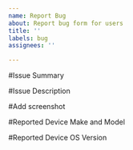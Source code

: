 ```yaml
---
name: Report Bug
about: Report bug form for users
title: ''
labels: bug
assignees: ''

---
```


#Issue Summary

#Issue Description

#Add screenshot

#Reported Device Make and Model

#Reported Device OS Version
